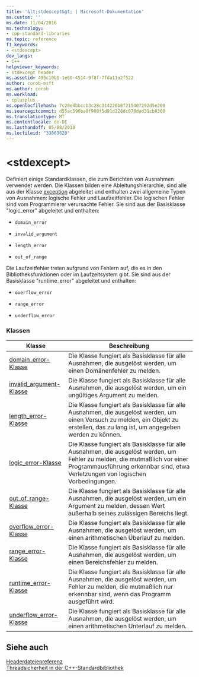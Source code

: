 ```yaml
---
title: '&lt;stdexcept&gt; | Microsoft-Dokumentation'
ms.custom: ''
ms.date: 11/04/2016
ms.technology:
- cpp-standard-libraries
ms.topic: reference
f1_keywords:
- <stdexcept>
dev_langs:
- C++
helpviewer_keywords:
- stdexcept header
ms.assetid: 495c10b1-1e60-4514-9f8f-7fda11a2f522
author: corob-msft
ms.author: corob
ms.workload:
- cplusplus
ms.openlocfilehash: 7c28e4bbccb3c28c314226b8f215407292d5e200
ms.sourcegitcommit: d55ac596ba8f908f5d91d228dc070dad31cb8360
ms.translationtype: MT
ms.contentlocale: de-DE
ms.lasthandoff: 05/08/2018
ms.locfileid: "33863620"
---
```

# <a name="ltstdexceptgt"></a>&lt;stdexcept&gt;

Definiert einige Standardklassen, die zum Berichten von Ausnahmen verwendet werden. Die Klassen bilden eine Ableitungshierarchie, sind alle aus der Klasse [exception](../standard-library/exception-class.md) abgeleitet und enthalten zwei allgemeine Typen von Ausnahmen: logische Fehler und Laufzeitfehler. Die logischen Fehler sind vom Programmierer verursachte Fehler. Sie sind aus der Basisklasse "logic_error" abgeleitet und enthalten:

- `domain_error`

- `invalid_argument`

- `length_error`

- `out_of_range`

Die Laufzeitfehler treten aufgrund von Fehlern auf, die es in den Bibliotheksfunktionen oder im Laufzeitsystem gibt. Sie sind aus der Basisklasse "runtime_error" abgeleitet und enthalten:

- `overflow_error`

- `range_error`

- `underflow_error`

### <a name="classes"></a>Klassen

|Klasse|Beschreibung|
|-|-|
|[domain_error-Klasse](../standard-library/domain-error-class.md)|Die Klasse fungiert als Basisklasse für alle Ausnahmen, die ausgelöst werden, um einen Domänenfehler zu melden.|
|[invalid_argument-Klasse](../standard-library/invalid-argument-class.md)|Die Klasse fungiert als Basisklasse für alle Ausnahmen, die ausgelöst werden, um ein ungültiges Argument zu melden.|
|[length_error-Klasse](../standard-library/length-error-class.md)|Die Klasse fungiert als Basisklasse für alle Ausnahmen, die ausgelöst werden, um einen Versuch zu melden, ein Objekt zu erstellen, das zu lang ist, um angegeben werden zu können.|
|[logic_error-Klasse](../standard-library/logic-error-class.md)|Die Klasse fungiert als Basisklasse für alle Ausnahmen, die ausgelöst werden, um Fehler zu melden, die mutmaßlich vor einer Programmausführung erkennbar sind, etwa Verletzungen von logischen Vorbedingungen.|
|[out_of_range-Klasse](../standard-library/out-of-range-class.md)|Die Klasse fungiert als Basisklasse für alle Ausnahmen, die ausgelöst werden, um ein Argument zu melden, dessen Wert außerhalb seines zulässigen Bereichs liegt.|
|[overflow_error-Klasse](../standard-library/overflow-error-class.md)|Die Klasse fungiert als Basisklasse für alle Ausnahmen, die ausgelöst werden, um einen arithmetischen Überlauf zu melden.|
|[range_error-Klasse](../standard-library/range-error-class.md)|Die Klasse fungiert als Basisklasse für alle Ausnahmen, die ausgelöst werden, um einen Bereichsfehler zu melden.|
|[runtime_error-Klasse](../standard-library/runtime-error-class.md)|Die Klasse fungiert als Basisklasse für alle Ausnahmen, die ausgelöst werden, um Fehler zu melden, die mutmaßlich nur erkennbar sind, wenn das Programm ausgeführt wird.|
|[underflow_error-Klasse](../standard-library/underflow-error-class.md)|Die Klasse fungiert als Basisklasse für alle Ausnahmen, die ausgelöst werden, um einen arithmetischen Unterlauf zu melden.|

## <a name="see-also"></a>Siehe auch

[Headerdateienreferenz](../standard-library/cpp-standard-library-header-files.md)<br/>
[Threadsicherheit in der C++-Standardbibliothek](../standard-library/thread-safety-in-the-cpp-standard-library.md)<br/>
